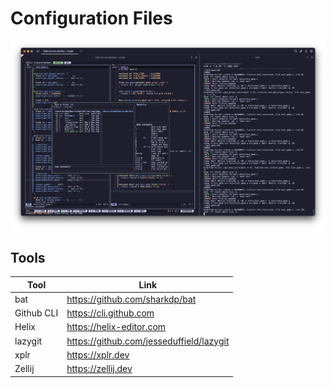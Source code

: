 # Configuration Files

![example](./assets/example.png)

## Tools

| Tool       | Link                                     |
| ---------- | ---------------------------------------- |
| bat        | https://github.com/sharkdp/bat           |
| Github CLI | https://cli.github.com                   |
| Helix      | https://helix-editor.com                 |
| lazygit    | https://github.com/jesseduffield/lazygit |
| xplr       | https://xplr.dev                         |
| Zellij     | https://zellij.dev                       |
